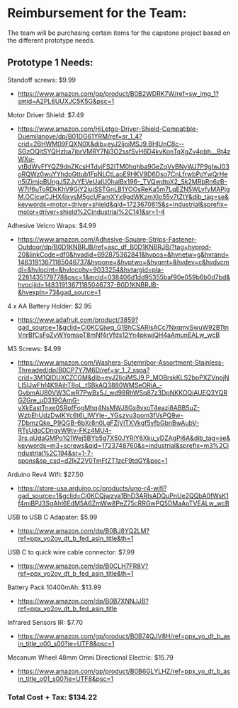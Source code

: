 <h1> Reimbursement for the Team: </h1>

The team will be purchasing certain items for the capstone project based on the different prototype needs.

<h2> Prototype 1 Needs: </h2>

Standoff screws: $9.99
* https://www.amazon.com/gp/product/B0B2WDRK7W/ref=sw_img_1?smid=A2PL6UUXJC5K5G&psc=1

Motor Driver Shield: $7.49
* https://www.amazon.com/HiLetgo-Driver-Shield-Compatible-Duemilanove/dp/B01DG61YRM/ref=sr_1_4?crid=2BHWM09FQXN0X&dib=eyJ2IjoiMSJ9.BHlUnC8c--SGzOQltSYQHzba7jbrVMRY7Nj3O2ssfSvH6D4kvKonTqXgZv4pbh__Bt4zWXu-ytBdWvFfYQZ9dnZKcsHTdyjFS2lTM0hqhba9GeZqVyBNyWJ7P9gIwJ03oRQWz0wuYYhdpGttub1FpNLCtLaoE9HKV9D6Dso7CnLfrwbPoYwQrHen5IZimjpBUngJ5ZJvYEVeUaIU0haIBx196-_TVQwdtoX2_Sk2MRbRn6zB-W7jf6uToRDkKhV9GjY2iujSSTGnLB1YOOsReKa5m7LqEZN5WLvfyMAPjgM.OCIcwCJHX4ixysM5gcUFamXYx9gdWKzmXIo55v7tZtY&dib_tag=se&keywords=motor+driver+shield&qid=1723670615&s=industrial&sprefix=motor+driver+shield%2Cindustrial%2C141&sr=1-4

Adhesive Velcro Wraps: $4.99
* https://www.amazon.com/Adhesive-Square-Strips-Fastener-Outdoor/dp/B0D1KNBRJB/ref=asc_df_B0D1KNBRJB/?tag=hyprod-20&linkCode=df0&hvadid=692875362841&hvpos=&hvnetw=g&hvrand=14831913671185046737&hvpone=&hvptwo=&hvqmt=&hvdev=c&hvdvcmdl=&hvlocint=&hvlocphy=9033254&hvtargid=pla-2281435179778&psc=1&mcid=038406d1dd95355baf90e059b6b0d7bd&hvocijid=14831913671185046737-B0D1KNBRJB-&hvexpln=73&gad_source=1

4 x AA Battery Holder: $2.95
* https://www.adafruit.com/product/3859?gad_source=1&gclid=Cj0KCQjwq_G1BhCSARIsACc7NxqmySwuW92BTtnVnrBfCsFoZvWYomsoT8mNf4rVfds12Yn4pkwjQH4aAmunEALw_wcB

M3 Screws: $4.99
* https://www.amazon.com/Washers-Sutemribor-Assortment-Stainless-Threaded/dp/B0CP7Y7M6D/ref=sr_1_7_sspa?crid=3M1QIDUXCZCGM&dib=eyJ2IjoiMSJ9.P_MOBrskKLS2bpPXZVnpjNLI5lJwFhf4K9AihT8oL_tSBkAQ3880WMSeORjA_-GvbmAU80VW3CwR7PwBx5J_wd98RhWSq87z3DpNKKOQiAUEQ3YQRGZGre_uD319OAmG-vXkEastTnxe0SRpfFogMhq4NsMWJ8Gx8vxoT4eazi8ABB5uZ-WzbEhUdzDwlKYc6t6i_IWYIe-_YGszyu3pom3fVsPQ9w-7DbmzQke_P9QGB-6bXr8n0LgFZjVlTXVkgf5vfbGbnBwAubV-RTsUdqCDnqyW9tv-FKz4MU4-3rs.qUdaGMPo1Q1Wej5BYb5g7X50JYRjY6Xku_yDZAgPi6A&dib_tag=se&keywords=m3+screws&qid=1723748760&s=industrial&sprefix=m3%2Cindustrial%2C194&sr=1-7-spons&sp_csd=d2lkZ2V0TmFtZT1zcF9tdGY&psc=1

Arduino Rev4 Wifi: $27.50
* https://store-usa.arduino.cc/products/uno-r4-wifi?gad_source=1&gclid=Cj0KCQjwzva1BhD3ARIsADQuPnUe2QQbA0fWsK1f4miBPJ3SgAhI6EdM5A6ZmWw8PeZ75cRRGwPQ5DMaAoTVEALw_wcB

USB to USB C Adapater: $5.99
* https://www.amazon.com/dp/B0BJ8YQ2LM?ref=ppx_yo2ov_dt_b_fed_asin_title&th=1

USB C to quick wire cable connector: $7.99
* https://www.amazon.com/dp/B0CLH7FR8V?ref=ppx_yo2ov_dt_b_fed_asin_title&th=1

Battery Pack 10400mAh: $13.99
* https://www.amazon.com/dp/B0B7XNNJJB?ref=ppx_yo2ov_dt_b_fed_asin_title

Infrared Sensors IR: $7.70
* https://www.amazon.com/gp/product/B0B74QJV8H/ref=ppx_yo_dt_b_asin_title_o00_s00?ie=UTF8&psc=1


Mecanum Wheel 48mm Omni Directional Electric: $15.79
* https://www.amazon.com/gp/product/B0B6GLYLHZ/ref=ppx_yo_dt_b_asin_title_o01_s00?ie=UTF8&psc=1


<h3> Total Cost + Tax: $134.22 </h3>